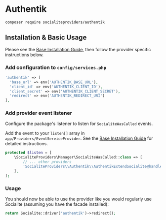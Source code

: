 # Authentik

```bash
composer require socialiteproviders/authentik
```

## Installation & Basic Usage

Please see the [Base Installation Guide](https://socialiteproviders.com/usage/), then follow the provider specific instructions below.

### Add configuration to `config/services.php`

```php
'authentik' => [
  'base_url' => env('AUTHENTIK_BASE_URL'),
  'client_id' => env('AUTHENTIK_CLIENT_ID'),
  'client_secret' => env('AUTHENTIK_CLIENT_SECRET'),
  'redirect' => env('AUTHENTIK_REDIRECT_URI')
],
```

### Add provider event listener

Configure the package's listener to listen for `SocialiteWasCalled` events.

Add the event to your `listen[]` array in `app/Providers/EventServiceProvider`. See the [Base Installation Guide](https://socialiteproviders.com/usage/) for detailed instructions.

```php
protected $listen = [
    \SocialiteProviders\Manager\SocialiteWasCalled::class => [
        // ... other providers
        'SocialiteProviders\\Authentik\\AuthentikExtendSocialite@handle',
    ],
];
```

### Usage

You should now be able to use the provider like you would regularly use Socialite (assuming you have the facade installed):

```php
return Socialite::driver('authentik')->redirect();
```
